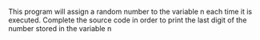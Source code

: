  This program will assign a random number to the variable n each time it is executed. Complete the source code in order to print the last digit of the number stored in the variable n
